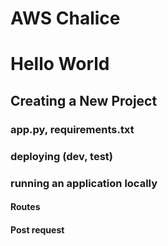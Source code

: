 # AWS Chalice

# Hello World

## Creating a New Project
### app.py, requirements.txt
### deploying (dev, test)
### running an application locally

#### Routes

#### Post request


